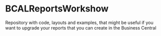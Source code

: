 # BCALReportsWorkshow
Repository with code, layouts and examples, that might be useful if you want to upgrade your reports that you can create in the Business Central
